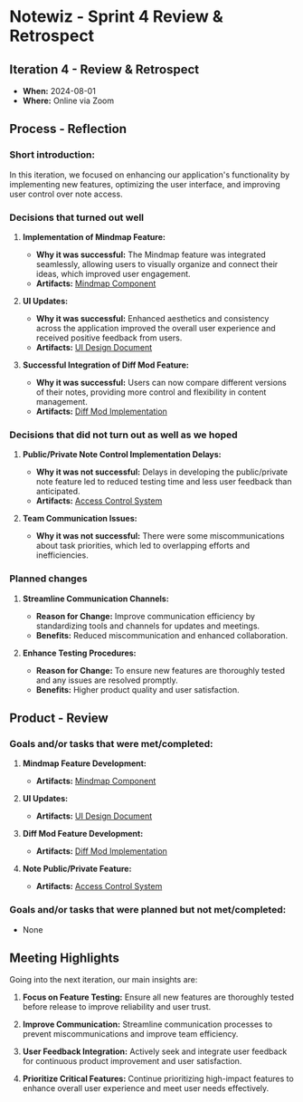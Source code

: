 # Notewiz - Sprint 4 Review & Retrospect

## Iteration 4 - Review & Retrospect

* **When:** 2024-08-01
* **Where:** Online via Zoom

## Process - Reflection

### Short introduction:
In this iteration, we focused on enhancing our application's functionality by implementing new features, optimizing the user interface, and improving user control over note access.

### Decisions that turned out well

1. **Implementation of Mindmap Feature:**
   - **Why it was successful:** The Mindmap feature was integrated seamlessly, allowing users to visually organize and connect their ideas, which improved user engagement.
   - **Artifacts:** [Mindmap Component](https://github.com/UofT-UTSC-CS-sandbox/final-term-project-4416/tree/main/notewiz/client/src/components/Mindmap)

2. **UI Updates:**
   - **Why it was successful:** Enhanced aesthetics and consistency across the application improved the overall user experience and received positive feedback from users.
   - **Artifacts:** [UI Design Document](https://github.com/UofT-UTSC-CS-sandbox/final-term-project-4416/tree/main/notewiz/client/src/components/UI)

3. **Successful Integration of Diff Mod Feature:**
   - **Why it was successful:** Users can now compare different versions of their notes, providing more control and flexibility in content management.
   - **Artifacts:** [Diff Mod Implementation](https://github.com/UofT-UTSC-CS-sandbox/final-term-project-4416/tree/main/notewiz/client/src/components/DiffMod)

### Decisions that did not turn out as well as we hoped

1. **Public/Private Note Control Implementation Delays:**
   - **Why it was not successful:** Delays in developing the public/private note feature led to reduced testing time and less user feedback than anticipated.
   - **Artifacts:** [Access Control System](https://github.com/UofT-UTSC-CS-sandbox/final-term-project-4416/tree/main/notewiz/client/src/components/AccessControl)

2. **Team Communication Issues:**
   - **Why it was not successful:** There were some miscommunications about task priorities, which led to overlapping efforts and inefficiencies.

### Planned changes

1. **Streamline Communication Channels:**
   - **Reason for Change:** Improve communication efficiency by standardizing tools and channels for updates and meetings.
   - **Benefits:** Reduced miscommunication and enhanced collaboration.

2. **Enhance Testing Procedures:**
   - **Reason for Change:** To ensure new features are thoroughly tested and any issues are resolved promptly.
   - **Benefits:** Higher product quality and user satisfaction.

## Product - Review

### Goals and/or tasks that were met/completed:

1. **Mindmap Feature Development:**
   - **Artifacts:** [Mindmap Component](https://github.com/UofT-UTSC-CS-sandbox/final-term-project-4416/tree/main/notewiz/client/src/components/Mindmap)

2. **UI Updates:**
   - **Artifacts:** [UI Design Document](https://github.com/UofT-UTSC-CS-sandbox/final-term-project-4416/tree/main/notewiz/client/src/components/UI)

3. **Diff Mod Feature Development:**
   - **Artifacts:** [Diff Mod Implementation](https://github.com/UofT-UTSC-CS-sandbox/final-term-project-4416/tree/main/notewiz/client/src/components/DiffMod)

4. **Note Public/Private Feature:**
   - **Artifacts:** [Access Control System](https://github.com/UofT-UTSC-CS-sandbox/final-term-project-4416/tree/main/notewiz/client/src/components/AccessControl)

### Goals and/or tasks that were planned but not met/completed:

- None

## Meeting Highlights

Going into the next iteration, our main insights are:

1. **Focus on Feature Testing:** Ensure all new features are thoroughly tested before release to improve reliability and user trust.

2. **Improve Communication:** Streamline communication processes to prevent miscommunications and improve team efficiency.

3. **User Feedback Integration:** Actively seek and integrate user feedback for continuous product improvement and user satisfaction.

4. **Prioritize Critical Features:** Continue prioritizing high-impact features to enhance overall user experience and meet user needs effectively.